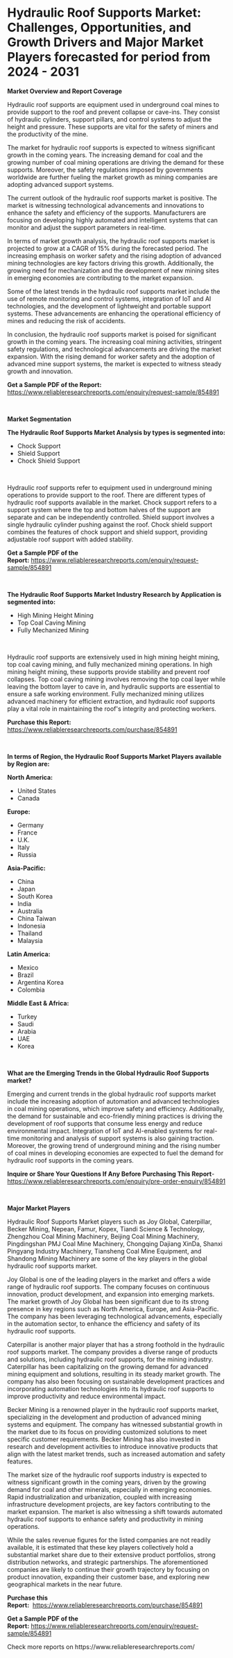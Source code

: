 <p><h1>Hydraulic Roof Supports Market: Challenges, Opportunities, and Growth Drivers and Major Market Players forecasted for period from 2024 - 2031</h1></p><p><strong>Market Overview and Report Coverage</strong></p>
<p><p>Hydraulic roof supports are equipment used in underground coal mines to provide support to the roof and prevent collapse or cave-ins. They consist of hydraulic cylinders, support pillars, and control systems to adjust the height and pressure. These supports are vital for the safety of miners and the productivity of the mine.</p><p>The market for hydraulic roof supports is expected to witness significant growth in the coming years. The increasing demand for coal and the growing number of coal mining operations are driving the demand for these supports. Moreover, the safety regulations imposed by governments worldwide are further fueling the market growth as mining companies are adopting advanced support systems.</p><p>The current outlook of the hydraulic roof supports market is positive. The market is witnessing technological advancements and innovations to enhance the safety and efficiency of the supports. Manufacturers are focusing on developing highly automated and intelligent systems that can monitor and adjust the support parameters in real-time.</p><p>In terms of market growth analysis, the hydraulic roof supports market is projected to grow at a CAGR of 15% during the forecasted period. The increasing emphasis on worker safety and the rising adoption of advanced mining technologies are key factors driving this growth. Additionally, the growing need for mechanization and the development of new mining sites in emerging economies are contributing to the market expansion.</p><p>Some of the latest trends in the hydraulic roof supports market include the use of remote monitoring and control systems, integration of IoT and AI technologies, and the development of lightweight and portable support systems. These advancements are enhancing the operational efficiency of mines and reducing the risk of accidents.</p><p>In conclusion, the hydraulic roof supports market is poised for significant growth in the coming years. The increasing coal mining activities, stringent safety regulations, and technological advancements are driving the market expansion. With the rising demand for worker safety and the adoption of advanced mine support systems, the market is expected to witness steady growth and innovation.</p></p>
<p><strong>Get a Sample PDF of the Report:</strong> <a href="https://www.reliableresearchreports.com/enquiry/request-sample/854891">https://www.reliableresearchreports.com/enquiry/request-sample/854891</a></p>
<p>&nbsp;</p>
<p><strong>Market Segmentation</strong></p>
<p><strong>The Hydraulic Roof Supports Market Analysis by types is segmented into:</strong></p>
<p><ul><li>Chock Support</li><li>Shield Support</li><li>Chock Shield Support</li></ul></p>
<p>&nbsp;</p>
<p><p>Hydraulic roof supports refer to equipment used in underground mining operations to provide support to the roof. There are different types of hydraulic roof supports available in the market. Chock support refers to a support system where the top and bottom halves of the support are separate and can be independently controlled. Shield support involves a single hydraulic cylinder pushing against the roof. Chock shield support combines the features of chock support and shield support, providing adjustable roof support with added stability.</p></p>
<p><strong>Get a Sample PDF of the Report:</strong>&nbsp;<a href="https://www.reliableresearchreports.com/enquiry/request-sample/854891">https://www.reliableresearchreports.com/enquiry/request-sample/854891</a></p>
<p>&nbsp;</p>
<p><strong>The Hydraulic Roof Supports Market Industry Research by Application is segmented into:</strong></p>
<p><ul><li>High Mining Height Mining</li><li>Top Coal Caving Mining</li><li>Fully Mechanized Mining</li></ul></p>
<p>&nbsp;</p>
<p><p>Hydraulic roof supports are extensively used in high mining height mining, top coal caving mining, and fully mechanized mining operations. In high mining height mining, these supports provide stability and prevent roof collapses. Top coal caving mining involves removing the top coal layer while leaving the bottom layer to cave in, and hydraulic supports are essential to ensure a safe working environment. Fully mechanized mining utilizes advanced machinery for efficient extraction, and hydraulic roof supports play a vital role in maintaining the roof's integrity and protecting workers.</p></p>
<p><strong>Purchase this Report:</strong>&nbsp; <a href="https://www.reliableresearchreports.com/purchase/854891">https://www.reliableresearchreports.com/purchase/854891</a></p>
<p>&nbsp;</p>
<p><strong>In terms of Region, the Hydraulic Roof Supports Market Players available by Region are:</strong></p>
<p>
    <p> <strong> North America: </strong>
        <ul>
            <li>United States</li>
            <li>Canada</li>
        </ul>
        </p> 
    <p> <strong> Europe: </strong>
        <ul>
            <li>Germany</li>
            <li>France</li>
            <li>U.K.</li>
            <li>Italy</li>
            <li>Russia</li>
        </ul>
        </p> 
    <p> <strong> Asia-Pacific: </strong>
        <ul>
            <li>China</li>
            <li>Japan</li>
            <li>South Korea</li>
            <li>India</li>
            <li>Australia</li>
            <li>China Taiwan</li>
            <li>Indonesia</li>
            <li>Thailand</li>
            <li>Malaysia</li>
        </ul>
        </p> 
    <p> <strong> Latin America: </strong>
        <ul>
            <li>Mexico</li>
            <li>Brazil</li>
            <li>Argentina Korea</li>
            <li>Colombia</li>
        </ul>
        </p> 
    <p> <strong> Middle East & Africa: </strong>
        <ul>
            <li>Turkey</li>
            <li>Saudi</li>
            <li>Arabia</li>
            <li>UAE</li>
            <li>Korea</li>
        </ul>
    </p>
    </p>
<p>&nbsp;</p>
<p><strong>What are the Emerging Trends in the Global Hydraulic Roof Supports market?</strong></p>
<p><p>Emerging and current trends in the global hydraulic roof supports market include the increasing adoption of automation and advanced technologies in coal mining operations, which improve safety and efficiency. Additionally, the demand for sustainable and eco-friendly mining practices is driving the development of roof supports that consume less energy and reduce environmental impact. Integration of IoT and AI-enabled systems for real-time monitoring and analysis of support systems is also gaining traction. Moreover, the growing trend of underground mining and the rising number of coal mines in developing economies are expected to fuel the demand for hydraulic roof supports in the coming years.</p></p>
<p><strong>Inquire or Share Your Questions If Any Before Purchasing This Report</strong>- <a href="https://www.reliableresearchreports.com/enquiry/pre-order-enquiry/854891">https://www.reliableresearchreports.com/enquiry/pre-order-enquiry/854891</a></p>
<p>&nbsp;</p>
<p><strong>Major Market Players</strong></p>
<p><p>Hydraulic Roof Supports Market players such as Joy Global, Caterpillar, Becker Mining, Nepean, Famur, Kopex, Tiandi Science & Technology, Zhengzhou Coal Mining Machinery, Beijing Coal Mining Machinery, Pingdingshan PMJ Coal Mine Machinery, Chongqing Dajiang XinDa, Shanxi Pingyang Industry Machinery, Tiansheng Coal Mine Equipment, and Shandong Mining Machinery are some of the key players in the global hydraulic roof supports market.</p><p>Joy Global is one of the leading players in the market and offers a wide range of hydraulic roof supports. The company focuses on continuous innovation, product development, and expansion into emerging markets. The market growth of Joy Global has been significant due to its strong presence in key regions such as North America, Europe, and Asia-Pacific. The company has been leveraging technological advancements, especially in the automation sector, to enhance the efficiency and safety of its hydraulic roof supports.</p><p>Caterpillar is another major player that has a strong foothold in the hydraulic roof supports market. The company provides a diverse range of products and solutions, including hydraulic roof supports, for the mining industry. Caterpillar has been capitalizing on the growing demand for advanced mining equipment and solutions, resulting in its steady market growth. The company has also been focusing on sustainable development practices and incorporating automation technologies into its hydraulic roof supports to improve productivity and reduce environmental impact.</p><p>Becker Mining is a renowned player in the hydraulic roof supports market, specializing in the development and production of advanced mining systems and equipment. The company has witnessed substantial growth in the market due to its focus on providing customized solutions to meet specific customer requirements. Becker Mining has also invested in research and development activities to introduce innovative products that align with the latest market trends, such as increased automation and safety features.</p><p>The market size of the hydraulic roof supports industry is expected to witness significant growth in the coming years, driven by the growing demand for coal and other minerals, especially in emerging economies. Rapid industrialization and urbanization, coupled with increasing infrastructure development projects, are key factors contributing to the market expansion. The market is also witnessing a shift towards automated hydraulic roof supports to enhance safety and productivity in mining operations. </p><p>While the sales revenue figures for the listed companies are not readily available, it is estimated that these key players collectively hold a substantial market share due to their extensive product portfolios, strong distribution networks, and strategic partnerships. The aforementioned companies are likely to continue their growth trajectory by focusing on product innovation, expanding their customer base, and exploring new geographical markets in the near future.</p></p>
<p><strong>Purchase this Report:</strong>&nbsp;&nbsp;<a href="https://www.reliableresearchreports.com/purchase/854891">https://www.reliableresearchreports.com/purchase/854891</a></p>
<p></p>
<p><strong>Get a Sample PDF of the Report:</strong>&nbsp;<a href="https://www.reliableresearchreports.com/enquiry/request-sample/854891">https://www.reliableresearchreports.com/enquiry/request-sample/854891</a></p>
<p>Check more reports on https://www.reliableresearchreports.com/</p>